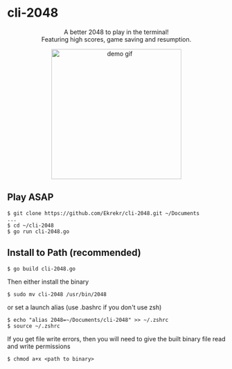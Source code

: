 # cli-2048

<p align="center">
A better 2048 to play in the terminal! <br/> Featuring high scores, game saving and resumption.
</p>

<p align="center">
  <img src="https://github.com/ekrekr/cli-2048/blob/main/gif.gif?raw=true" alt="demo gif" height="300">
</p>

## Play ASAP

```
$ git clone https://github.com/Ekrekr/cli-2048.git ~/Documents
...
$ cd ~/cli-2048
$ go run cli-2048.go
```

## Install to Path (recommended)

```
$ go build cli-2048.go
```

Then either install the binary
```
$ sudo mv cli-2048 /usr/bin/2048
```

or set a launch alias (use .bashrc if you don't use zsh)

```
$ echo "alias 2048=~/Documents/cli-2048" >> ~/.zshrc
$ source ~/.zshrc
```

If you get file write errors, then you will need to give the built binary file read and write permissions

```
$ chmod a+x <path to binary>
```
